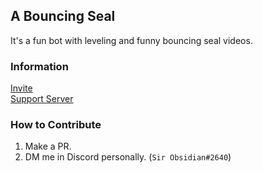 ## A Bouncing Seal
It's a fun bot with leveling and funny bouncing seal videos.

### Information
[Invite](https://discord.com/oauth2/authorize?client_id=880337914528145438&permissions=3197952&scope=bot%20applications.commands)\
[Support Server](https://discord.gg/kYGUzJAYHX)

### How to Contribute
1. Make a PR.
2. DM me in Discord personally. (`Sir Obsidian#2640`)